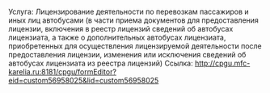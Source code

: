 Услуга: Лицензирование деятельности по перевозкам пассажиров и иных лиц автобусами (в части приема документов для предоставления лицензии, включения в реестр лицензий сведений об автобусах лицензиата, а также о дополнительных автобусах лицензиата, приобретенных для осуществления лицензируемой деятельности после предоставления лицензии, изменения или исключения сведений об автобусах лицензиата из реестра лицензий)
Ссылка: http://cpgu.mfc-karelia.ru:8181/cpgu/formEditor?eid=custom56958025&lid=custom56958025
